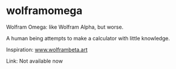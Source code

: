 # wolframomega
Wolfram Omega: like Wolfram Alpha, but worse.

A human being attempts to make a calculator with little knowledge.

Inspiration: www.wolframbeta.art

Link: Not available now
